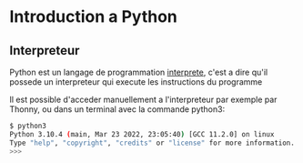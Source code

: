 # Introduction a Python

## Interpreteur

Python est un langage de programmation [interprete](https://fr.wikipedia.org/wiki/Interpr%C3%A8te_(informatique)), c'est a dire qu'il possede un interpreteur qui execute les instructions du programme

Il est possible d'acceder manuellement a l'interpreteur par exemple par Thonny, ou dans un terminal avec la commande python3:

```bash
$ python3
Python 3.10.4 (main, Mar 23 2022, 23:05:40) [GCC 11.2.0] on linux
Type "help", "copyright", "credits" or "license" for more information.
>>> 
```
